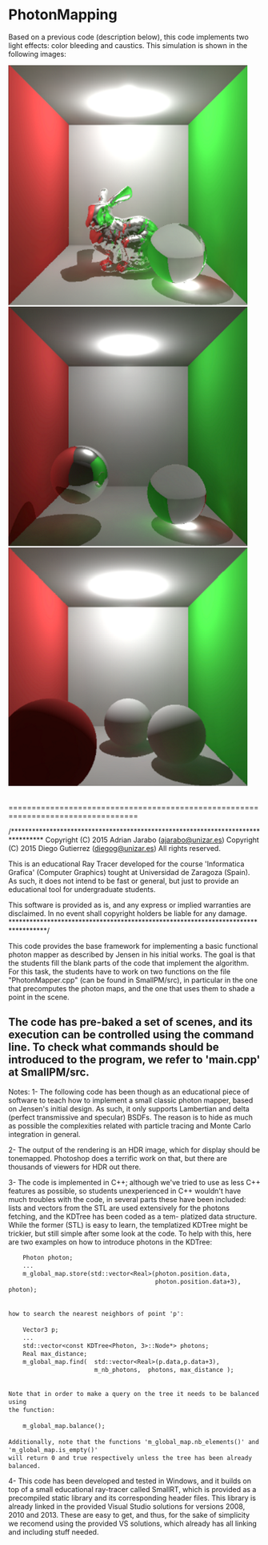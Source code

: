 # PhotonMapping

Based on a previous code (description below), this code implements two light effects: color bleeding and caustics.
This simulation is shown in the following images:

![Rabbit](images/rabbit.png)
![Transparent shapes](images/transparent.png)
![Opaque shapes](images/opaque.png)

<br />
==================================================================================

/*********************************************************************************
Copyright (C) 2015 Adrian Jarabo (ajarabo@unizar.es)
Copyright (C) 2015 Diego Gutierrez (diegog@unizar.es)
All rights reserved.

This is an educational Ray Tracer developed for the course 'Informatica Grafica'
(Computer Graphics) tought at Universidad de Zaragoza (Spain). As such, it does not 
intend to be fast or general, but just to provide an educational tool for undergraduate
students. 

This software is provided as is, and any express or implied warranties are disclaimed.
In no event shall copyright holders be liable for any damage.
**********************************************************************************/

This code provides the base framework for implementing a basic functional photon 
mapper as described by Jensen in his initial works. The goal is that the students
fill the blank parts of the code that implement the algorithm. For this task, the
students have to work on two functions on the file "PhotonMapper.cpp" (can be found
in SmallPM/src), in particular in the one that precomputes the photon maps, and the 
one that uses them to shade a point in the scene. 

The code has pre-baked a set of scenes, and its execution can be controlled using
the command line. To check what commands should be introduced to the program, we 
refer to 'main.cpp' at SmallPM/src.
-----------------------------------------------------------------------------------
Notes:
1-	The following code has been though as an educational piece of software to teach
	how to implement a small classic photon mapper, based on Jensen's initial design.
	As such, it only supports Lambertian and delta (perfect transmissive and specular)
	BSDFs. The reason is to hide as much as possible the complexities related with 
	particle tracing and Monte Carlo integration in general. 

2-	The output of the rendering is an HDR image, which for display should be tonemapped.
	Photoshop does a terrific work on that, but there are thousands of viewers for HDR
	out there.
	
3-	The code is implemented in C++; although we've tried to use as less C++ features 
	as possible, so students unexperienced in C++ wouldn't have much troubles with the
	code, in several parts these have been included: lists and vectors from the STL are
	used extensively for the photons fetching, and the KDTree has been coded as a tem-
	platized data structure. While the former (STL) is easy to learn, the templatized
	KDTree might be trickier, but still simple after some look at the code. To help 
	with this, here are two examples on how to introduce photons in the KDTree:
		
		Photon photon;
		...
		m_global_map.store(std::vector<Real>(photon.position.data, 
										     photon.position.data+3), photon);
	

	how to search the nearest neighbors of point 'p':
	
		Vector3 p;
		...
		std::vector<const KDTree<Photon, 3>::Node*> photons;
		Real max_distance;
		m_global_map.find(  std::vector<Real>(p.data,p.data+3), 
							m_nb_photons,  photons, max_distance );
	

	Note that in order to make a query on the tree it needs to be balanced using 
	the function:
	
		m_global_map.balance();
		
	Additionally, note that the functions 'm_global_map.nb_elements()' and 'm_global_map.is_empty()'
	will return 0 and true respectively unless the tree has been already balanced.
	
4-	This code has been developed and tested in Windows, and it builds on top of a
	small educational ray-tracer called SmallRT, which is provided as a precompiled
	static library and its corresponding header files. This library is already linked 
	in the provided Visual Studio solutions for versions 2008, 2010 and 2013. These are 
	easy to get, and thus, for the sake of simplicity we recomend using the provided VS 
	solutions, which already has all linking and including stuff needed.
